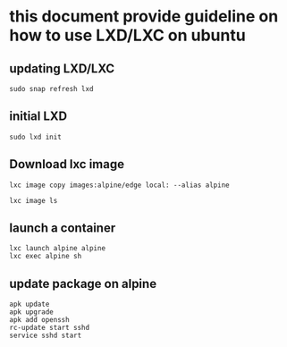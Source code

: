 # this document provide guideline on how to use LXD/LXC on ubuntu

## updating LXD/LXC 

    sudo snap refresh lxd

## initial LXD

    sudo lxd init

## Download lxc image

    lxc image copy images:alpine/edge local: --alias alpine

    lxc image ls

## launch a container

    lxc launch alpine alpine
    lxc exec alpine sh


## update package on alpine

    apk update
    apk upgrade
    apk add openssh
    rc-update start sshd
    service sshd start
    